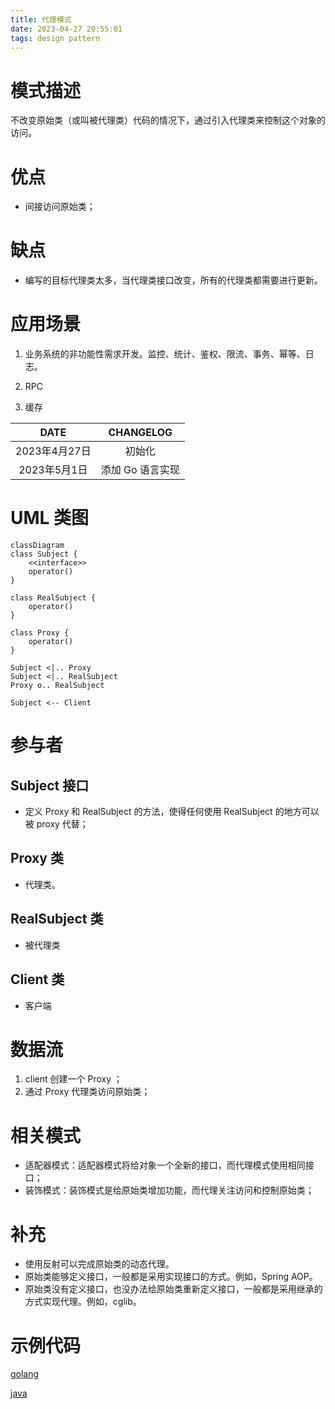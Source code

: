 ```yaml
---
title: 代理模式
date: 2023-04-27 20:55:01
tags: design pattern
---
```

# 模式描述

不改变原始类（或叫被代理类）代码的情况下，通过引入代理类来控制这个对象的访问。

# 优点

- 间接访问原始类；

# 缺点

- 编写的目标代理类太多，当代理类接口改变，所有的代理类都需要进行更新。

# 应用场景

1. 业务系统的非功能性需求开发。监控、统计、鉴权、限流、事务、幂等、日志。

1. RPC

1. 缓存

<!-- more -->

|     DATE      |    CHANGELOG     |
| :-----------: | :--------------: |
| 2023年4月27日 |      初始化      |
| 2023年5月1日  | 添加 Go 语言实现 |

# UML 类图

```mermaid
classDiagram
class Subject {
	<<interface>>
	operator()
}

class RealSubject {
	operator()
}

class Proxy {
	operator()
}

Subject <|.. Proxy
Subject <|.. RealSubject
Proxy o.. RealSubject

Subject <-- Client
```

# 参与者

## Subject 接口

- 定义 Proxy 和 RealSubject 的方法，使得任何使用 RealSubject 的地方可以被 proxy 代替；

## Proxy 类

- 代理类。

## RealSubject 类

- 被代理类

## Client 类

- 客户端

# 数据流

1. client 创建一个 Proxy ；
1. 通过 Proxy 代理类访问原始类；

# 相关模式

- 适配器模式：适配器模式将给对象一个全新的接口，而代理模式使用相同接口；
- 装饰模式：装饰模式是给原始类增加功能，而代理关注访问和控制原始类；

# 补充

- 使用反射可以完成原始类的动态代理。
- 原始类能够定义接口，一般都是采用实现接口的方式。例如，Spring AOP。
- 原始类没有定义接口，也没办法给原始类重新定义接口，一般都是采用继承的方式实现代理。例如，cglib。

# 示例代码

[golang](https://github.com/hanzhang2566/design-patterns-examples/blob/main/go-patterns/structural/proxy/proxy_test.go)

[java](https://github.com/hanzhang2566/design-patterns-examples/blob/main/java-patterns/src/test/java/structural/proxy/ClientTest.java)
